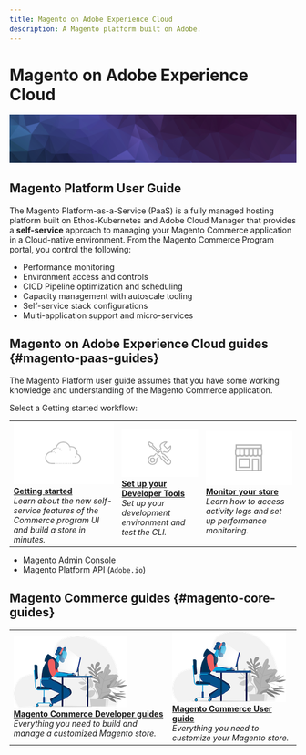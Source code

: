 ```yaml
---
title: Magento on Adobe Experience Cloud
description: A Magento platform built on Adobe.
---
```


# Magento on Adobe Experience Cloud

![Banner](../assets/banner-hex-violet.png)

## Magento Platform User Guide

The Magento Platform-as-a-Service (PaaS) is a fully managed hosting platform built on Ethos-Kubernetes and Adobe Cloud Manager that provides a **self-service** approach to managing your Magento Commerce application in a Cloud-native environment. From the Magento Commerce Program portal, you control the following:

- Performance monitoring
- Environment access and controls
- CICD Pipeline optimization and scheduling
- Capacity management with autoscale tooling
- Self-service stack configurations
- Multi-application support and micro-services

## Magento on Adobe Experience Cloud guides {#magento-paas-guides}

The Magento Platform user guide assumes that you have some working knowledge and understanding of the Magento Commerce application.

Select a Getting started workflow:

<table>
<tr>
  <td>
    <a href="../getting-started/program-tour.md">
    <img alt="Checklist" src="../assets/card-start.png"/>
    </a>
    <div>
    <a href="../getting-started/program-tour.md"><strong>Getting started</strong></a>
    </div>
    <em>Learn about the new self-service features of the Commerce program UI and build a store in minutes.</em>
    <br>
  </td>
  <td>
    <a href="../user/develop/cli.md">
    <img alt="Tools" src="../assets/card-tool.png"/>
    </a>
    <div>
    <a href="../user/develop/cli.md"><strong>Set up your Developer Tools</strong></a>
    </div>
    <em>Set up your development environment and test the CLI.</em>
    <br>
  </td>
    <td>
    <a href="../user/monitor/performance.md">
    <img alt="Tools" src="../assets/card-store.png"/>
    </a>
    <div>
    <a href="../user/monitor/performance.md"><strong>Monitor your store</strong></a>
    </div>
    <em>Learn how to access activity logs and set up performance monitoring.</em>
    <br>
  </td>
</tr>
</table>

- Magento Admin Console
- Magento Platform API (`Adobe.io`)

## Magento Commerce guides {#magento-core-guides}

<table>
<tr>
  <td>
    <a href="https://devdocs.magento.com">
    <img alt="Developer" src="../assets/card-dev.png"/>
    </a>
    <div>
    <a href="https://devdocs.magento.com"><strong>Magento Commerce Developer guides</strong></a>
    </div>
    <em>Everything you need to build and manage a customized Magento store.</em>
    <br>
  </td>
  <td>
    <a href="https://docs.magento.com/user-guide">
      <img alt="Magento" src="../assets/card-dev.png">
    </a>
    <div>
    <a href="https://docs.magento.com/user-guide"><strong>Magento Commerce User guide</strong></a>
    </div>
    <em>Everything you need to customize your Magento store.</em>
    <br>
  </td>
</tr>
</table>
